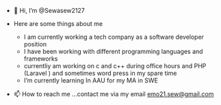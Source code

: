 - 👋 Hi, I’m @Sewasew2127
- Here are some things about me
    * I am currently working a tech company as a software developer position
    * I have been working with different programming languages and frameworks
    * currentliy am working on c and c++ during office hours and PHP (Laravel ) and sometimes word press in my spare time 
    * I’m currently learning In AAU for my MA in SWE
    
- 📫 How to reach me ...contact me via my email emo21.sew@gmail.com

<!---
Sewasew2127/Sewasew2127 is a ✨ special ✨ repository because its `README.md` (this file) appears on your GitHub profile.
You can click the Preview link to take a look at your changes.
--->
